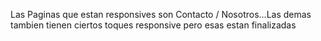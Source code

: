 Las Paginas que estan responsives son Contacto / Nosotros...Las demas tambien tienen ciertos toques responsive pero esas estan finalizadas 

